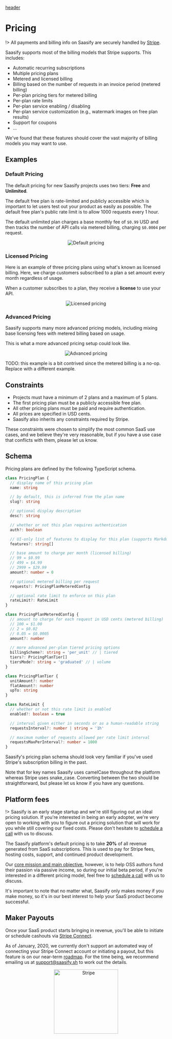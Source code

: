 [header](_header.md ':include')

# Pricing

!> All payments and billing info on Saasify are securely handled by [Stripe](https://stripe.com).

Saasify supports most of the billing models that Stripe supports. This includes:

- Automatic recurring subscriptions
- Multiple pricing plans
- Metered and licensed billing
- Billing based on the number of requests in an invoice period (metered billing)
- Per-plan pricing tiers for metered billing
- Per-plan rate limits
- Per-plan service enabling / disabling
- Per-plan service customization (e.g., watermark images on free plan results)
- Support for coupons
- ...

We've found that these features should cover the vast majority of billing models you may want to use.

## Examples

### Default Pricing

The default pricing for new Saasify projects uses two tiers: **Free** and **Unlimited**.

The default free plan is rate-limited and publicly accessible which is important to let users test out your product as easily as possible. The default free plan's public rate limit is to allow 1000 requests every 1 hour.

The default unlimited plan charges a base monthly fee of `$0.99` USD and then tracks the number of API calls via metered billing, charging `$0.0004` per request.

<p align="center">
  <img src="./_media/pricing-default.jpg" alt="Default pricing" />
</p>

### Licensed Pricing

Here is an example of three pricing plans using what's known as licensed billing. Here, we charge customers subscribed to a plan a set amount every month regardless of usage.

When a customer subscribes to a plan, they receive a **license** to use your API.

<p align="center">
  <img src="./_media/pricing-licensed.jpg" alt="Licensed pricing" />
</p>

### Advanced Pricing

Saasify supports many more advanced pricing models, including mixing base licensing fees with metered billing based on usage.

This is what a more advanced pricing setup could look like.

<p align="center">
  <img src="./_media/pricing-advanced.jpg" alt="Advanced pricing" />
</p>

TODO: this example is a bit contrived since the metered billing is a no-op. Replace with a different example.

## Constraints

- Projects must have a minimum of 2 plans and a maximum of 5 plans.
- The first pricing plan must be a publicly accessible free plan.
- All other pricing plans must be paid and require authentication.
- All prices are specified in USD cents.
- Saasify also inherits any constraints required by Stripe.

These constraints were chosen to simplify the most common SaaS use cases, and we believe they're very reasonable, but if you have a use case that conflicts with them, please let us know.

## Schema

Pricing plans are defined by the following TypeScript schema.

```ts
class PricingPlan {
  // display name of this pricing plan
  name: string

  // by default, this is inferred from the plan name
  slug?: string

  // optional display description
  desc?: string

  // whether or not this plan requires authentication
  auth?: boolean

  // UI-only list of features to display for this plan (supports Markdown)
  features?: string[]

  // base amount to charge per month (licensed billing)
  // 99 = $0.99
  // 499 = $4.99
  // 2999 = $29.99
  amount?: number = 0

  // optional metered billing per request
  requests?: PricingPlanMeteredConfig

  // optional rate limit to enforce on this plan
  rateLimit?: RateLimit
}

class PricingPlanMeteredConfig {
  // amount to charge for each request in USD cents (metered billing)
  // 100 = $1.00
  // 2 = $0.02
  // 0.05 = $0.0005
  amount?: number

  // more advanced per-plan tiered pricing options
  billingScheme?: string = 'per_unit' // | tiered
  tiers?: PricingPlanTier[]
  tiersMode?: string = 'graduated' // | volume
}

class PricingPlanTier {
  unitAmount?: number
  flatAmount?: number
  upTo: string
}

class RateLimit {
  // whether or not this rate limit is enabled
  enabled?: boolean = true

  // interval given either in seconds or as a human-readable string
  requestsInterval?: number | string = '1h'

  // maximum number of requests allowed per rate limit interval
  requestsMaxPerInterval?: number = 1000
}
```

Saasify's pricing plan schema should look very familiar if you've used Stripe's subscription billing in the past.

Note that for key names Saasify uses camelCase throughout the platform whereas Stripe uses snake_case. Converting between the two should be straightforward, but please let us know if you have any questions.

## Platform fees

!> Saasify is an early stage startup and we're still figuring out an ideal pricing solution. If you're interested in being an early adopter, we're very open to working with you to figure out a pricing solution that will work for you while still covering our fixed costs. Please don't hesitate to [schedule a call](https://calendly.com/travis-fischer) with us to discuss.

The Saasify platform's default pricing is to take **20%** of all revenue generated from SaaS subscriptions. This is used to pay for Stripe fees, hosting costs, support, and continued product development.

Our [core mission and main objective](./mission.md), however, is to help OSS authors fund their passion via passive income, so during our initial beta period, if you're interested in a different pricing model, feel free to [schedule a call](https://calendly.com/travis-fischer) with us to discuss.

It's important to note that no matter what, Saasify only makes money if you make money, so it's in our best interest to help your SaaS product become successful.

## Maker Payouts

Once your SaaS product starts bringing in revenue, you'll be able to initiate or schedule cashouts via [Stripe Connect](https://stripe.com/connect).

As of January, 2020, we currently don't support an automated way of connecting your Stripe Connect account or initiating a payout, but this feature is on our near-term [roadmap](./roadmap.md). For the time being, we recommend emailing us at [support@saasify.sh](mailto:support@saasify.sh) to work out the details.

<p align="center">
  <img src="./_media/undraw/stripe_payments.svg" alt="Stripe" width="200" />
</p>
